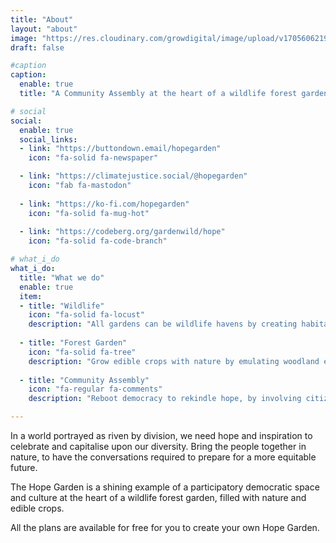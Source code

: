 ```yaml
---
title: "About"
layout: "about"
image: "https://res.cloudinary.com/growdigital/image/upload/v1705606219/190720-hazel-fuscorubra.jpg"
draft: false

#caption
caption:
  enable: true
  title: "A Community Assembly at the heart of a wildlife forest garden 💚"

# social
social:
  enable: true
  social_links:
  - link: "https://buttondown.email/hopegarden"
    icon: "fa-solid fa-newspaper"

  - link: "https://climatejustice.social/@hopegarden"
    icon: "fab fa-mastodon"
    
  - link: "https://ko-fi.com/hopegarden"
    icon: "fa-solid fa-mug-hot"
    
  - link: "https://codeberg.org/gardenwild/hope"
    icon: "fa-solid fa-code-branch"

# what_i_do
what_i_do:
  title: "What we do"
  enable: true
  item:
  - title: "Wildlife"
    icon: "fa-solid fa-locust"
    description: "All gardens can be wildlife havens by creating habitat and growing native plants as food for invertebrates."
    
  - title: "Forest Garden"
    icon: "fa-solid fa-tree"
    description: "Grow edible crops with nature by emulating woodland edge, layering edible perennials and creating self-sustaining nutrients & pest control."
    
  - title: "Community Assembly"
    icon: "fa-regular fa-comments"
    description: "Reboot democracy to rekindle hope, by involving citizens directly in decision making by using Community Assemblies."

---
```


In a world portrayed as riven by division, we need hope and inspiration to celebrate and capitalise upon our diversity. Bring the people together in nature, to have the conversations required to prepare for a more equitable future.

The Hope Garden is a shining example of a participatory democratic space and culture at the heart of a wildlife forest garden, filled with nature and edible crops. 

All the plans are available for free for you to create your own Hope Garden.
